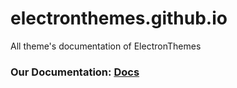 # electronthemes.github.io
All theme's documentation of ElectronThemes

### Our Documentation: [Docs](https://electronthemes.github.io/)
